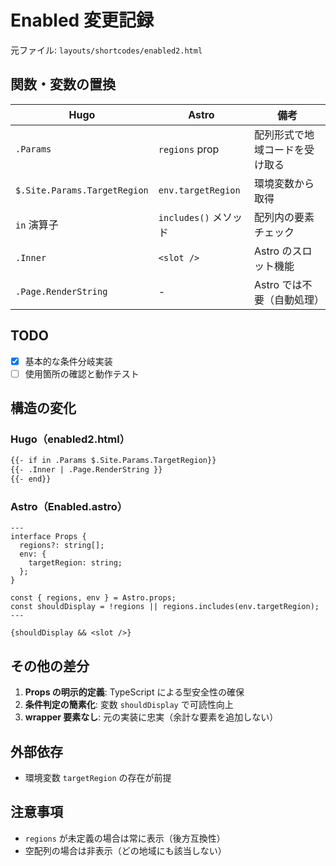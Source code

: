# Enabled 変更記録

元ファイル: `layouts/shortcodes/enabled2.html`

## 関数・変数の置換

| Hugo | Astro | 備考 |
|------|-------|------|
| `.Params` | `regions` prop | 配列形式で地域コードを受け取る |
| `$.Site.Params.TargetRegion` | `env.targetRegion` | 環境変数から取得 |
| `in` 演算子 | `includes()` メソッド | 配列内の要素チェック |
| `.Inner` | `<slot />` | Astro のスロット機能 |
| `.Page.RenderString` | - | Astro では不要（自動処理） |

## TODO

- [x] 基本的な条件分岐実装
- [ ] 使用箇所の確認と動作テスト

## 構造の変化

### Hugo（enabled2.html）
```html
{{- if in .Params $.Site.Params.TargetRegion}}
{{- .Inner | .Page.RenderString }}
{{- end}}
```

### Astro（Enabled.astro）
```astro
---
interface Props {
  regions?: string[];
  env: {
    targetRegion: string;
  };
}

const { regions, env } = Astro.props;
const shouldDisplay = !regions || regions.includes(env.targetRegion);
---

{shouldDisplay && <slot />}
```

## その他の差分

1. **Props の明示的定義**: TypeScript による型安全性の確保
2. **条件判定の簡素化**: 変数 `shouldDisplay` で可読性向上
3. **wrapper 要素なし**: 元の実装に忠実（余計な要素を追加しない）

## 外部依存

- 環境変数 `targetRegion` の存在が前提

## 注意事項

- `regions` が未定義の場合は常に表示（後方互換性）
- 空配列の場合は非表示（どの地域にも該当しない）